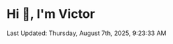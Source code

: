 <h1>Hi 👋, I'm Victor </h1>

<!--RECENT_ACTIVITY:start-->
<!--RECENT_ACTIVITY:end-->

<!--RECENT_ACTIVITY:last_update-->
Last Updated: Thursday, August 7th, 2025, 9:23:33 AM
<!--RECENT_ACTIVITY:last_update_end-->
